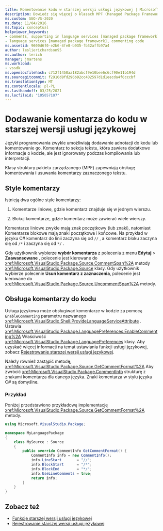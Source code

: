 ```yaml
---
title: Komentowanie kodu w starszej wersji usługi językowej | Microsoft Docs
description: Dowiedz się więcej o klasach MPF (Managed Package Framework), które zapewniają obsługę dodawania komentarzy do kodu w starszej wersji usługi językowej w programie Visual Studio.
ms.custom: SEO-VS-2020
ms.date: 11/04/2016
ms.topic: conceptual
helpviewer_keywords:
- comments, supporting in language services [managed package framework]
- language services [managed package framework], commenting code
ms.assetid: 9600d6f0-e2b6-4fe0-b935-fb32affb97a4
author: leslierichardson95
ms.author: lerich
manager: jmartens
ms.workload:
- vssdk
ms.openlocfilehash: c712f1458aa182abcf9e10bee6c6cf90e11b194d
ms.sourcegitcommit: f2916d8fd296b92cc402597d1d1eecda4f6cccbf
ms.translationtype: MT
ms.contentlocale: pl-PL
ms.lasthandoff: 03/25/2021
ms.locfileid: "105057107"
---
```

# <a name="comment-code-in-a-legacy-language-service"></a>Dodawanie komentarza do kodu w starszej wersji usługi językowej
Języki programowania zwykle umożliwiają dodawanie adnotacji do kodu lub komentowanie go. Komentarz to sekcja tekstu, która zawiera dodatkowe informacje o kodzie, ale jest ignorowany podczas kompilowania lub interpretacji.

 Klasy struktury pakietu zarządzanego (MPF) zapewniają obsługę komentowania i usuwania komentarzy zaznaczonego tekstu.

## <a name="comment-styles"></a>Style komentarzy
Istnieją dwa ogólne style komentarzy:

1. Komentarze liniowe, gdzie komentarz znajduje się w jednym wierszu.

2. Blokuj komentarze, gdzie komentarz może zawierać wiele wierszy.

Komentarze liniowe zwykle mają znak początkowy (lub znaki), natomiast Komentarze blokowe mają znaki początkowe i końcowe. Na przykład w języku C# komentarz do linii zaczyna się od `//` , a komentarz bloku zaczyna się od `/*` i zaczyna się od `*/` .

Gdy użytkownik wybierze **wybór komentarza** z polecenia z menu **Edytuj**  >  **Zaawansowane** , polecenie jest kierowane do <xref:Microsoft.VisualStudio.Package.Source.CommentSpan%2A> metody <xref:Microsoft.VisualStudio.Package.Source> klasy. Gdy użytkownik wybierze polecenie **Usuń komentarz z zaznaczenia**, polecenie jest kierowane do <xref:Microsoft.VisualStudio.Package.Source.UncommentSpan%2A> metody.

## <a name="support-code-comments"></a>Obsługa komentarzy do kodu
 Usługa językowa może obsługiwać komentarze w kodzie za pomocą `EnableCommenting` parametru nazwanego <xref:Microsoft.VisualStudio.Shell.ProvideLanguageServiceAttribute> . Ustawia <xref:Microsoft.VisualStudio.Package.LanguagePreferences.EnableCommenting%2A> Właściwość <xref:Microsoft.VisualStudio.Package.LanguagePreferences> klasy. Aby uzyskać więcej informacji na temat ustawiania funkcji usługi językowej, zobacz [Rejestrowanie starszej wersji usługi językowej](../../extensibility/internals/registering-a-legacy-language-service1.md).

 Należy również zastąpić metodę, <xref:Microsoft.VisualStudio.Package.Source.GetCommentFormat%2A> Aby zwrócić <xref:Microsoft.VisualStudio.Package.CommentInfo> strukturę z znakami komentarza dla danego języka. Znaki komentarza w stylu języka C# są domyślne.

### <a name="example"></a>Przykład
 Poniżej przedstawiono przykładową implementację <xref:Microsoft.VisualStudio.Package.Source.GetCommentFormat%2A> metody.

```csharp
using Microsoft.VisualStudio.Package;

namespace MyLanguagePackage
{
    class MySource : Source
    {
        public override CommentInfo GetCommentFormat() {
            CommentInfo info = new CommentInfo();
            info.LineStart       = "//";
            info.BlockStart      = "/*";
            info.BlockEnd        = "*/";
            info.UseLineComments = true;
            return info;
        }
    }
}
```

## <a name="see-also"></a>Zobacz też
- [Funkcje starszej wersji usługi językowej](../../extensibility/internals/legacy-language-service-features1.md)
- [Rejestrowanie starszej wersji usługi językowej](../../extensibility/internals/registering-a-legacy-language-service1.md)
